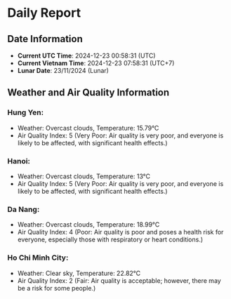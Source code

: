 # Daily Report
## Date Information
- **Current UTC Time**: 2024-12-23 00:58:31 (UTC)
- **Current Vietnam Time**: 2024-12-23 07:58:31 (UTC+7)
- **Lunar Date**: 23/11/2024 (Lunar)

## Weather and Air Quality Information

### Hung Yen:
- Weather: Overcast clouds, Temperature: 15.79°C
- Air Quality Index: 5 (Very Poor: Air quality is very poor, and everyone is likely to be affected, with significant health effects.)

### Hanoi:
- Weather: Overcast clouds, Temperature: 13°C
- Air Quality Index: 5 (Very Poor: Air quality is very poor, and everyone is likely to be affected, with significant health effects.)

### Da Nang:
- Weather: Overcast clouds, Temperature: 18.99°C
- Air Quality Index: 4 (Poor: Air quality is poor and poses a health risk for everyone, especially those with respiratory or heart conditions.)

### Ho Chi Minh City:
- Weather: Clear sky, Temperature: 22.82°C
- Air Quality Index: 2 (Fair: Air quality is acceptable; however, there may be a risk for some people.)
